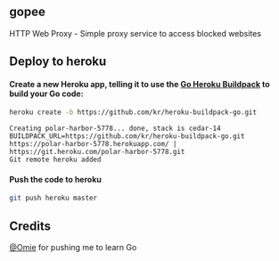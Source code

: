 gopee
-----

HTTP Web Proxy - Simple proxy service to access blocked websites

## Deploy to heroku

#### Create a new Heroku app, telling it to use the [Go Heroku Buildpack](https://github.com/kr/heroku-buildpack-go) to build your Go code:

```sh
heroku create -b https://github.com/kr/heroku-buildpack-go.git
```

```
Creating polar-harbor-5778... done, stack is cedar-14
BUILDPACK_URL=https://github.com/kr/heroku-buildpack-go.git
https://polar-harbor-5778.herokuapp.com/ | https://git.heroku.com/polar-harbor-5778.git
Git remote heroku added
```

#### Push the code to heroku
```sh
git push heroku master
```

## Credits

[@Omie](https://github.com/Omie) for pushing me to learn Go